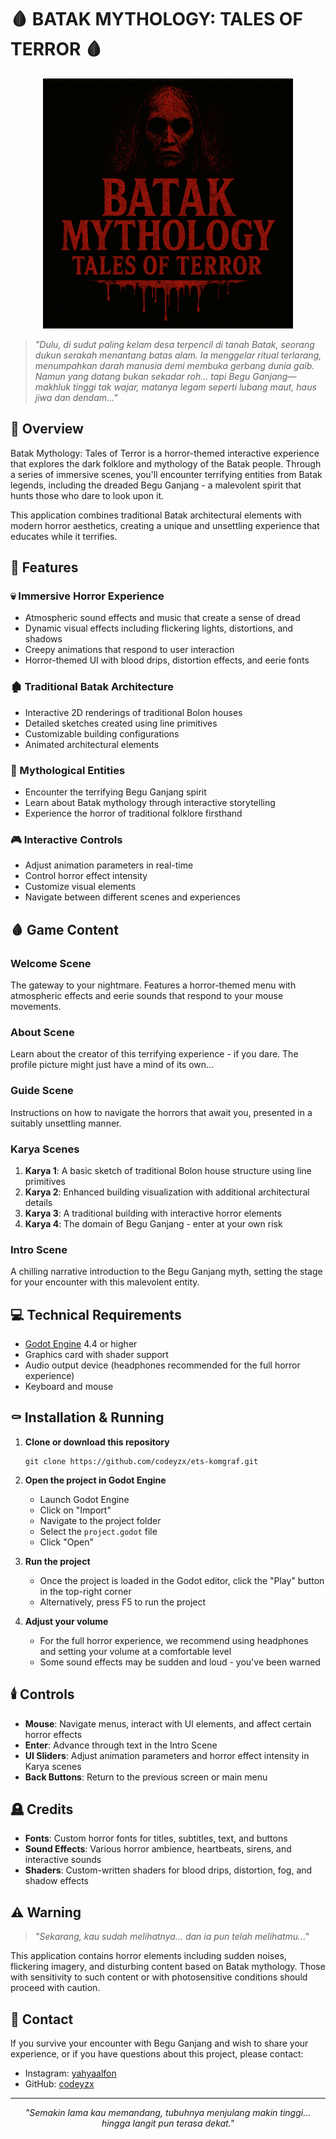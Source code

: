 # 🩸 BATAK MYTHOLOGY: TALES OF TERROR 🩸

<p align="center">
  <img src="Assets/Images/logo.png" alt="Batak Mythology Logo" width="400"/>
</p>

> _"Dulu, di sudut paling kelam desa terpencil di tanah Batak, seorang dukun serakah menantang batas alam. Ia menggelar ritual terlarang, menumpahkan darah manusia demi membuka gerbang dunia gaib. Namun yang datang bukan sekadar roh... tapi Begu Ganjang—makhluk tinggi tak wajar, matanya legam seperti lubang maut, haus jiwa dan dendam..."_

## 📜 Overview

Batak Mythology: Tales of Terror is a horror-themed interactive experience that explores the dark folklore and mythology of the Batak people. Through a series of immersive scenes, you'll encounter terrifying entities from Batak legends, including the dreaded Begu Ganjang - a malevolent spirit that hunts those who dare to look upon it.

This application combines traditional Batak architectural elements with modern horror aesthetics, creating a unique and unsettling experience that educates while it terrifies.

## 🔮 Features

### 💀 Immersive Horror Experience

- Atmospheric sound effects and music that create a sense of dread
- Dynamic visual effects including flickering lights, distortions, and shadows
- Creepy animations that respond to user interaction
- Horror-themed UI with blood drips, distortion effects, and eerie fonts

### 🏚️ Traditional Batak Architecture

- Interactive 2D renderings of traditional Bolon houses
- Detailed sketches created using line primitives
- Customizable building configurations
- Animated architectural elements

### 👻 Mythological Entities

- Encounter the terrifying Begu Ganjang spirit
- Learn about Batak mythology through interactive storytelling
- Experience the horror of traditional folklore firsthand

### 🎮 Interactive Controls

- Adjust animation parameters in real-time
- Control horror effect intensity
- Customize visual elements
- Navigate between different scenes and experiences

## 🩸 Game Content

### Welcome Scene

The gateway to your nightmare. Features a horror-themed menu with atmospheric effects and eerie sounds that respond to your mouse movements.

### About Scene

Learn about the creator of this terrifying experience - if you dare. The profile picture might just have a mind of its own...

### Guide Scene

Instructions on how to navigate the horrors that await you, presented in a suitably unsettling manner.

### Karya Scenes

1. **Karya 1**: A basic sketch of traditional Bolon house structure using line primitives
2. **Karya 2**: Enhanced building visualization with additional architectural details
3. **Karya 3**: A traditional building with interactive horror elements
4. **Karya 4**: The domain of Begu Ganjang - enter at your own risk

### Intro Scene

A chilling narrative introduction to the Begu Ganjang myth, setting the stage for your encounter with this malevolent entity.

## 💻 Technical Requirements

- [Godot Engine](https://godotengine.org/) 4.4 or higher
- Graphics card with shader support
- Audio output device (headphones recommended for the full horror experience)
- Keyboard and mouse

## ⚰️ Installation & Running

1. **Clone or download this repository**

   ```
   git clone https://github.com/codeyzx/ets-komgraf.git
   ```

2. **Open the project in Godot Engine**

   - Launch Godot Engine
   - Click on "Import"
   - Navigate to the project folder
   - Select the `project.godot` file
   - Click "Open"

3. **Run the project**

   - Once the project is loaded in the Godot editor, click the "Play" button in the top-right corner
   - Alternatively, press F5 to run the project

4. **Adjust your volume**
   - For the full horror experience, we recommend using headphones and setting your volume at a comfortable level
   - Some sound effects may be sudden and loud - you've been warned

## 🕯️ Controls

- **Mouse**: Navigate menus, interact with UI elements, and affect certain horror effects
- **Enter**: Advance through text in the Intro Scene
- **UI Sliders**: Adjust animation parameters and horror effect intensity in Karya scenes
- **Back Buttons**: Return to the previous screen or main menu

## 🪦 Credits

- **Fonts**: Custom horror fonts for titles, subtitles, text, and buttons
- **Sound Effects**: Various horror ambience, heartbeats, sirens, and interactive sounds
- **Shaders**: Custom-written shaders for blood drips, distortion, fog, and shadow effects

## ⚠️ Warning

> _"Sekarang, kau sudah melihatnya... dan ia pun telah melihatmu..."_

This application contains horror elements including sudden noises, flickering imagery, and disturbing content based on Batak mythology. Those with sensitivity to such content or with photosensitive conditions should proceed with caution.

## 📱 Contact

If you survive your encounter with Begu Ganjang and wish to share your experience, or if you have questions about this project, please contact:

- Instagram: [yahyaalfon](https://www.instagram.com/yahyaalfon/)
- GitHub: [codeyzx](https://github.com/codeyzx)

---

<p align="center">
  <i>"Semakin lama kau memandang, tubuhnya menjulang makin tinggi... hingga langit pun terasa dekat."</i>
</p>
